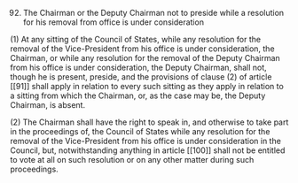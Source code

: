 92.  The Chairman or the Deputy Chairman not to preside while a resolution for his removal from office is under consideration

 (1) At any sitting of the Council of States, while any resolution for the removal of the Vice-President from his office is under consideration, the Chairman, or while any resolution for the removal of the Deputy Chairman from his office is under consideration, the Deputy Chairman, shall not, though he is present, preside, and the provisions of clause (2) of article [[91]] shall apply in relation to every such sitting as they apply in relation to a sitting from which the Chairman, or, as the case may be, the Deputy Chairman, is absent.

(2) The Chairman shall have the right to speak in, and otherwise to take part in the proceedings of, the Council of States while any resolution for the removal of the Vice-President from his office is under consideration in the Council, but, notwithstanding anything in article [[100]]  shall not be entitled to vote at all on such resolution or on any other matter during such proceedings.

